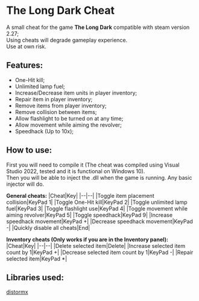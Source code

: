 # The Long Dark Cheat
A small cheat for the game **The Long Dark** compatible with steam version 2.27;\
Using cheats will degrade gameplay experience.\
Use at own risk.

## Features:
- One-Hit kill;
- Unlimited lamp fuel;
- Increase/Decrease item units in player inventory;
- Repair item in player inventory;
- Remove items from player inventory;
- Remove collision between items;
- Allow flashlight to be turned on at any time;
- Allow movement while aiming the revolver;
- Speedhack (Up to 10x);

## How to use:
First you will need to compile it (The cheat was compiled using Visual Studio 2022, tested and it is functional on Windows 10).\
Then you will be able to inject the .dll when the game is running. Any basic injector will do.

**General cheats:**
|Cheat|Key|
|--|--|
|Toggle item placement collision|KeyPad 1|
|Toggle One-Hit kill|KeyPad 2|
|Toggle unlimited lamp fuel|KeyPad 3|
|Toggle flashlight use|KeyPad 4|
|Toggle movement while aiming revolver|KeyPad 5|
|Toggle speedhack|KeyPad 9|
|Increase speedhack movement|KeyPad +|
|Decrease speedhack movement|KeyPad -|
|Quickly disable all cheats|End|

**Inventory cheats (Only works if you are in the Inventory panel):**
|Cheat|Key|
|--|--|
|Delete selected item|Delete|
|Increase selected item count by 1|KeyPad +|
|Decrease selected item count by 1|KeyPad -|
|Repair selected item|KeyPad *|

## Libraries used:
[distormx](https://github.com/gdabah/distormx)
